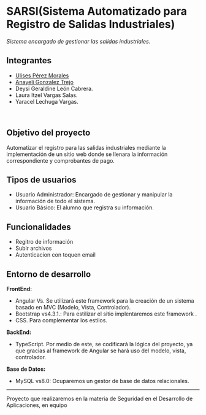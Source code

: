 # SARSI(Sistema Automatizado para Registro de Salidas Industriales)
_Sistema encargado de gestionar las salidas industriales._

## Integrantes

* [Ulises Pérez Morales](https://github.com/upm1) 
* [Anayeli Gonzalez Trejo](https://github.com/ana14624)  
* Deysi Geraldine León Cabrera.
* Laura Itzel Vargas Salas.
* Yaracel Lechuga Vargas.
<br>

## Objetivo del proyecto
Automatizar el registro para las salidas industriales mediante la implementación de un sitio web donde se llenara la información correspondiente y comprobantes de pago. 
<br>
## Tipos de usuarios
* Usuario Administrador: Encargado de gestionar y manipular la información de todo el sistema.
* Usuario Básico: El alumno que registra su información.
## Funcionalidades
* Regitro de información
* Subir archivos
* Autenticacion con toquen email
## Entorno de desarrollo
<strong>FrontEnd:</strong>
* Angular Vs. Se utilizará este framework para la creación de un sistema basado en MVC (Modelo, Vista, Controlador).
* Bootstrap vs4.3.1.: Para estilizar el sitio implentaremos este framework .
* CSS. Para complementar los estilos.

<strong>BackEnd:</strong>
* TypeScript. Por medio de este, se codificará la lógica del proyecto, ya que gracias al framework de Angular se hará uso del modelo, vista, controlador.

<strong>Base de Datos:</strong>
* MySQL vs8.0: Ocuparemos un gestor de base de datos relacionales.
<hr>
Proyecto que realizaremos en la materia de Seguridad en el Desarrollo de Aplicaciones, en equipo
